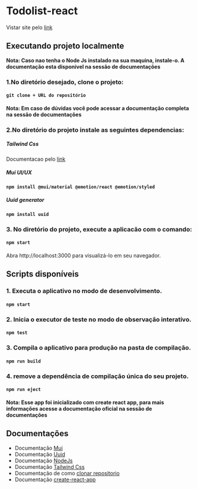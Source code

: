 # Todolist-react

Vistar site pelo [link]()

## Executando projeto localmente

**Nota: Caso nao tenha o Node Js instalado na sua maquina, instale-o. A documentação esta disponivel na sessão de documentações** 


### 1.No diretório desejado, clone o projeto:
#### `git clone + URL do repositório`


**Nota: Em caso de dúvidas você pode acessar a documentação completa na sessão de documentações**


### 2.No diretório do projeto instale as seguintes dependencias:

##### Tailwind Css
Documentacao pelo [link](https://tailwindcss.com/)
 
##### Mui UI/UX
#### `npm install @mui/material @emotion/react @emotion/styled`
 
##### Uuid generator
#### `npm install uuid`


### 3. No diretório do projeto, execute a aplicacão com o comando:
#### `npm start`

Abra http://localhost:3000 para visualizá-lo em seu navegador.


## Scripts disponíveis 
### 1. Executa o aplicativo no modo de desenvolvimento.
#### `npm start` 

### 2. Inicia o executor de teste no modo de observação interativo.
#### `npm test`

### 3. Compila o aplicativo para produção na pasta de compilação.
#### `npm run build`

### 4. remove a dependência de compilação única do seu projeto.
#### `npm run eject`


**Nota: Esse app foi inicializado com create react app, para mais informações acesse a documentação oficial na sessão de documentações**


## Documentações 
- Documentação [Mui](https://mui.com/) 
- Documentação [Uuid](https://www.npmjs.com/package/uuid) 
- Documentação [NodeJs](https://nodejs.org/pt-br/download/package-manager)
- Documentação [Tailwind Css](https://tailwindcss.com/) 
- Documentação de como [clonar repositorio](https://docs.github.com/pt/repositories/creating-and-managing-repositories/cloning-a-repository)
- Documentação [create-react-app](https://create-react-app.dev/docs/getting-started/) 

